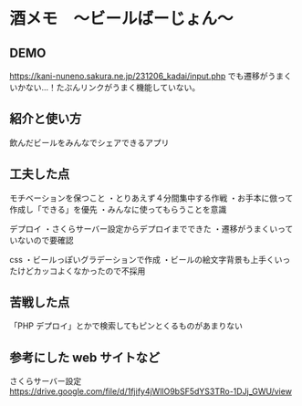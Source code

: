 # 酒メモ　〜ビールばーじょん〜

## DEMO

https://kani-nuneno.sakura.ne.jp/231206_kadai/input.php
でも遷移がうまくいかない...！たぶんリンクがうまく機能していない。

## 紹介と使い方

飲んだビールをみんなでシェアできるアプリ

## 工夫した点

モチベーションを保つこと
・とりあえず４分間集中する作戦
・お手本に倣って作成し「できる」を優先
・みんなに使ってもらうことを意識

デプロイ
・さくらサーバー設定からデプロイまでできた
・遷移がうまくいっていないので要確認

css
・ビールっぽいグラデーションで作成
・ビールの絵文字背景も上手くいったけどカッコよくなかったので不採用

## 苦戦した点

「PHP デプロイ」とかで検索してもピンとくるものがあまりない

## 参考にした web サイトなど
さくらサーバー設定
https://drive.google.com/file/d/1fjify4jWllO9bSF5dYS3TRo-1DJj_GWU/view
